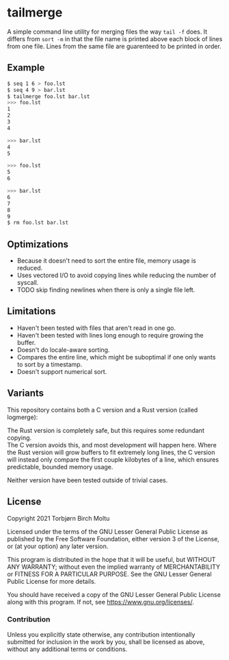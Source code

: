 # tailmerge

A simple command line utility for merging files the way `tail -f` does.
It differs from `sort -m` in that the file name is printed above each block of lines from one file.
Lines from the same file are guarenteed to be printed in order.

## Example

```sh
$ seq 1 6 > foo.lst
$ seq 4 9 > bar.lst
$ tailmerge foo.lst bar.lst
>>> foo.lst
1
2
3
4

>>> bar.lst
4
5

>>> foo.lst
5
6

>>> bar.lst
6
7
8
9
$ rm foo.lst bar.lst
```

## Optimizations

* Because it doesn't need to sort the entire file, memory usage is reduced.
* Uses vectored I/O to avoid copying lines while reducing the number of syscall.
* TODO skip finding newlines when there is only a single file left.

## Limitations

* Haven't been tested with files that aren't read in one go.
* Haven't been tested with lines long enough to require growing the buffer.
* Doesn't do locale-aware sorting.
* Compares the entire line, which might be suboptimal if one only wants to sort by a timestamp.
* Doesn't support numerical sort.

## Variants

This repository contains both a C version and a Rust version (called logmerge):

The Rust version is completely safe, but this requires some redundant copying.  
The C version avoids this, and most development will happen here.
Where the Rust version will grow buffers to fit extremely long lines,
the C version will instead only compare the first couple kilobytes of a line,
which ensures predictable, bounded memory usage.

Neither version have been tested outside of trivial cases.

## License

Copyright 2021 Torbjørn Birch Moltu

Licensed under the terms of the GNU Lesser General Public License
as published by the Free Software Foundation, either version 3 of the License,
or (at your option) any later version.

This program is distributed in the hope that it will be useful,
but WITHOUT ANY WARRANTY; without even the implied warranty of
MERCHANTABILITY or FITNESS FOR A PARTICULAR PURPOSE.  See the
GNU Lesser General Public License for more details.

You should have received a copy of the GNU Lesser General Public License
along with this program.  If not, see <https://www.gnu.org/licenses/>.

### Contribution

Unless you explicitly state otherwise, any contribution intentionally
submitted for inclusion in the work by you, shall be licensed as above,
without any additional terms or conditions.
